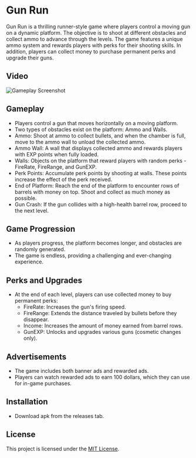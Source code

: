# Gun Run

Gun Run is a thrilling runner-style game where players control a moving gun on a dynamic platform. The objective is to shoot at different obstacles and collect ammo to advance through the levels. The game features a unique ammo system and rewards players with perks for their shooting skills. In addition, players can collect money to purchase permanent perks and upgrade their guns.

## Video

<img src="media/play.gif" alt="Gameplay Screenshot">

## Gameplay

- Players control a gun that moves horizontally on a moving platform.
- Two types of obstacles exist on the platform: Ammo and Walls.
- Ammo: Shoot at ammo to collect bullets, and when the chamber is full, move to the ammo wall to unload the collected ammo.
- Ammo Wall: A wall that displays collected ammo and rewards players with EXP points when fully loaded.
- Walls: Objects on the platform that reward players with random perks - FireRate, FireRange, and GunEXP.
- Perk Points: Accumulate perk points by shooting at walls. These points increase the effect of the perk received.
- End of Platform: Reach the end of the platform to encounter rows of barrels with money on top. Shoot and collect as much money as possible.
- Gun Crash: If the gun collides with a high-health barrel row, proceed to the next level.

## Game Progression

- As players progress, the platform becomes longer, and obstacles are randomly generated.
- The game is endless, providing a challenging and ever-changing experience.

## Perks and Upgrades

- At the end of each level, players can use collected money to buy permanent perks:
  - FireRate: Increases the gun's firing speed.
  - FireRange: Extends the distance traveled by bullets before they disappear.
  - Income: Increases the amount of money earned from barrel rows.
  - GunEXP: Unlocks and upgrades various guns (cosmetic changes only).

## Advertisements

- The game includes both banner ads and rewarded ads.
- Players can watch rewarded ads to earn 100 dollars, which they can use for in-game purchases.

## Installation

- Download apk from the releases tab.

## License

This project is licensed under the [MIT License](LICENSE).



